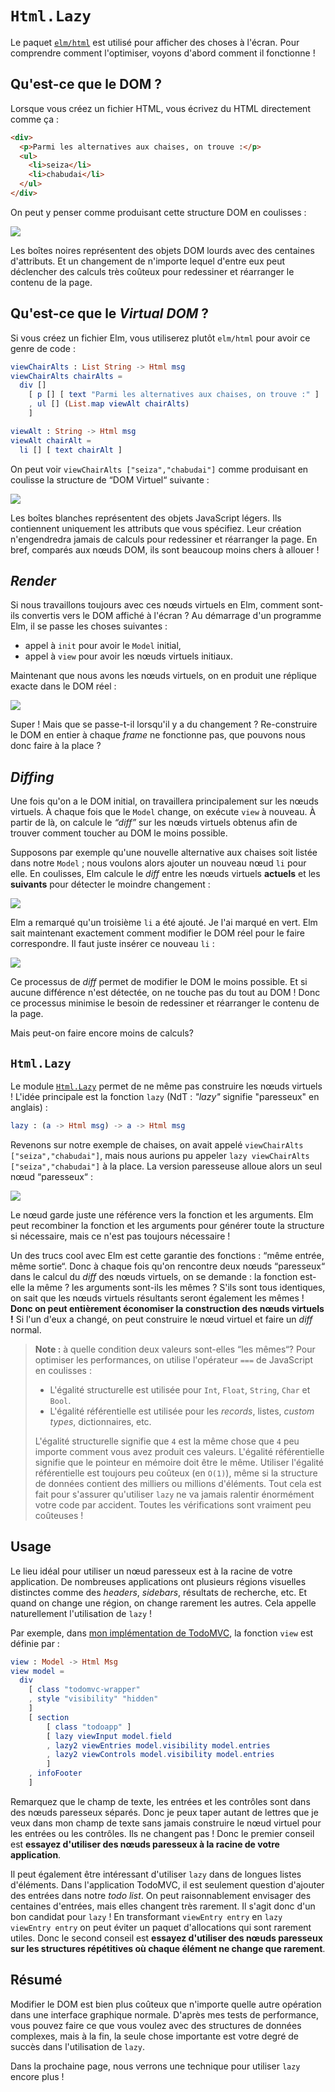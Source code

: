 # `Html.Lazy`

Le paquet [`elm/html`](https://package.elm-lang.org/packages/elm/html/latest/) est utilisé pour afficher des choses à l'écran. Pour comprendre comment l'optimiser, voyons d'abord comment il fonctionne !


## Qu'est-ce que le DOM ?

Lorsque vous créez un fichier HTML, vous écrivez du HTML directement comme ça :

```html
<div>
  <p>Parmi les alternatives aux chaises, on trouve :</p>
  <ul>
    <li>seiza</li>
    <li>chabudai</li>
  </ul>
</div>
```

On peut y penser comme produisant cette structure DOM en coulisses :

![](diagrams/dom.svg)

Les boîtes noires représentent des objets DOM lourds avec des centaines d'attributs. Et un changement de n'importe lequel d'entre eux peut déclencher des calculs très coûteux pour redessiner et réarranger le contenu de la page.


## Qu'est-ce que le _Virtual DOM_ ?

Si vous créez un fichier Elm, vous utiliserez plutôt `elm/html` pour avoir ce genre de code :

```elm
viewChairAlts : List String -> Html msg
viewChairAlts chairAlts =
  div []
    [ p [] [ text "Parmi les alternatives aux chaises, on trouve :" ]
    , ul [] (List.map viewAlt chairAlts)
    ]

viewAlt : String -> Html msg
viewAlt chairAlt =
  li [] [ text chairAlt ]
```


On peut voir `viewChairAlts ["seiza","chabudai"]` comme produisant en coulisse la structure de “DOM Virtuel“ suivante :

![](diagrams/vdom.svg)

Les boîtes blanches représentent des objets JavaScript légers. Ils contiennent uniquement les attributs que vous spécifiez. Leur création n'engendredra jamais de calculs pour redessiner et réarranger la page. En bref, comparés aux nœuds DOM, ils sont beaucoup moins chers à allouer !

## _Render_

Si nous travaillons toujours avec ces nœuds virtuels en Elm, comment sont-ils convertis vers le DOM affiché à l'écran ? Au démarrage d'un programme Elm, il se passe les choses suivantes :

- appel à `init` pour avoir le `Model` initial,
- appel à `view` pour avoir les nœuds virtuels initiaux.

Maintenant que nous avons les nœuds virtuels, on en produit une réplique exacte dans le DOM réel :

![](diagrams/render.svg)

Super ! Mais que se passe-t-il lorsqu'il y a du changement ? Re-construire le DOM en entier à chaque _frame_ ne fonctionne pas, que pouvons nous donc faire à la place ?


## _Diffing_

Une fois qu'on a le DOM initial, on travaillera principalement sur les nœuds virtuels. À chaque fois que le `Model` change, on exécute `view` à nouveau. À partir de là, on calcule le _“diff”_ sur les nœuds virtuels obtenus afin de trouver comment toucher au DOM le moins possible.

Supposons par exemple qu'une nouvelle alternative aux chaises soit listée dans notre `Model` ; nous voulons alors ajouter un nouveau nœud `li` pour elle. En coulisses, Elm calcule le _diff_ entre les nœuds virtuels **actuels** et les **suivants** pour détecter le moindre changement :

![](diagrams/diff.svg)

Elm a remarqué qu'un troisième `li` a été ajouté. Je l'ai marqué en vert. Elm sait maintenant exactement comment modifier le DOM réel pour le faire correspondre. Il faut juste insérer ce nouveau `li` :

![](diagrams/patch.svg)

Ce processus de _diff_ permet de modifier le DOM le moins possible. Et si aucune différence n'est détectée, on ne touche pas du tout au DOM ! Donc ce processus minimise le besoin de redessiner et réarranger le contenu de la page.

Mais peut-on faire encore moins de calculs?


## `Html.Lazy`

Le module [`Html.Lazy`](https://package.elm-lang.org/packages/elm/html/latest/Html-Lazy/) permet de ne même pas construire les nœuds virtuels ! L'idée principale est la fonction `lazy` (NdT : _"lazy"_ signifie "paresseux" en anglais) :

```elm
lazy : (a -> Html msg) -> a -> Html msg
```

Revenons sur notre exemple de chaises, on avait appelé `viewChairAlts ["seiza","chabudai"]`, mais nous aurions pu appeler `lazy viewChairAlts ["seiza","chabudai"]` à la place. La version paresseuse alloue alors un seul nœud “paresseux“ :

![](diagrams/lazy.svg)

Le nœud garde juste une référence vers la fonction et les arguments. Elm peut recombiner la fonction et les arguments pour générer toute la structure si nécessaire, mais ce n'est pas toujours nécessaire !

Un des trucs cool avec Elm est cette garantie des fonctions : “même entrée, même sortie“. Donc à chaque fois qu'on rencontre deux nœuds “paresseux“ dans le calcul du _diff_ des nœuds virtuels, on se demande : la fonction est-elle la même ? les arguments sont-ils les mêmes ? S'ils sont tous identiques, on sait que les nœuds virtuels résultants seront également les mêmes ! **Donc on peut entièrement économiser la construction des nœuds virtuels !** Si l'un d'eux a changé, on peut construire le nœud virtuel et faire un _diff_ normal.

> **Note :** à quelle condition deux valeurs sont-elles “les mêmes“? Pour optimiser les performances, on utilise l'opérateur `===` de JavaScript en coulisses :
>
> - L'égalité structurelle est utilisée pour `Int`, `Float`, `String`, `Char` et `Bool`.
> - L'égalité référentielle est utilisée pour les _records_, listes, _custom types_, dictionnaires, etc.
>
> L'égalité structurelle signifie que `4` est la même chose que `4` peu importe comment vous avez produit ces valeurs. L'égalité référentielle signifie que le pointeur en mémoire doit être le même. Utiliser l'égalité référentielle est toujours peu coûteux (en  `O(1)`), même si la structure de données contient des milliers ou millions d'éléments. Tout cela est fait pour s'assurer qu'utiliser `lazy` ne va jamais ralentir énormément votre code par accident. Toutes les vérifications sont vraiment peu coûteuses !


## Usage

Le lieu idéal pour utiliser un nœud paresseux est à la racine de votre application. De nombreuses applications ont plusieurs régions visuelles distinctes comme des _headers_, _sidebars_, résultats de recherche, etc. Et quand on change une région, on change rarement les autres. Cela appelle naturellement l'utilisation de `lazy` !

Par exemple, dans [mon implémentation de TodoMVC](https://github.com/evancz/elm-todomvc/), la fonction `view` est définie par :

```elm
view : Model -> Html Msg
view model =
  div
    [ class "todomvc-wrapper"
    , style "visibility" "hidden"
    ]
    [ section
        [ class "todoapp" ]
        [ lazy viewInput model.field
        , lazy2 viewEntries model.visibility model.entries
        , lazy2 viewControls model.visibility model.entries
        ]
    , infoFooter
    ]
```

Remarquez que le champ de texte, les entrées et les contrôles sont dans des nœuds paresseux séparés. Donc je peux taper autant de lettres que je veux dans mon champ de texte sans jamais construire le nœud virtuel pour les entrées ou les contrôles. Ils ne changent pas ! Donc le premier conseil est **essayez d'utiliser des nœuds paresseux à la racine de votre application**.

Il peut également être intéressant d'utiliser `lazy` dans de longues listes d'éléments. Dans l'application TodoMVC, il est seulement question d'ajouter des entrées dans notre _todo list_. On peut raisonnablement envisager des centaines d'entrées, mais elles changent très rarement. Il s'agit donc d'un bon candidat pour `lazy` ! En transformant `viewEntry entry` en `lazy viewEntry entry` on peut éviter un paquet d'allocations qui sont rarement utiles. Donc le second conseil est **essayez d'utiliser des nœuds paresseux sur les structures répétitives où chaque élément ne change que rarement**.


## Résumé

Modifier le DOM est bien plus coûteux que n'importe quelle autre opération dans une interface graphique normale. D'après mes tests de performance, vous pouvez faire ce que vous voulez avec des structures de données complexes, mais à la fin, la seule chose importante est votre degré de succès dans l'utilisation de `lazy`.

Dans la prochaine page, nous verrons une technique pour utiliser `lazy` encore plus !

